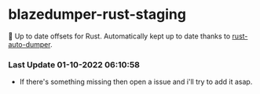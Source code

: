 # blazedumper-rust-staging

🚀 Up to date offsets for Rust. Automatically kept up to date thanks to [rust-auto-dumper](https://github.com/Akandesh/rust-auto-dumper).


### Last Update 01-10-2022 06:10:58
- If there's something missing then open a issue and i'll try to add it asap.